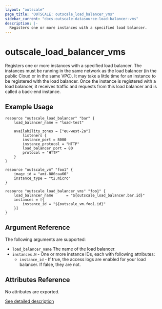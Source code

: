 ```yaml
---
layout: "outscale"
page_title: "OUTSCALE: outscale_load_balancer_vms"
sidebar_current: "docs-outscale-datasource-load-balancer-vms"
description: |-
  Registers one or more instances with a specified load balancer.
---
```


# outscale_load_balancer_vms

Registers one or more instances with a specified load balancer.
The instances must be running in the same network as the load balancer (in the public Cloud or in the same VPC). It may take a little time for an instance to be registered with the load balancer. Once the instance is registered with a load balancer, it receives traffic and requests from this load balancer and is called a back-end instance.

## Example Usage

```hcl
resource "outscale_load_balancer" "bar" {
    load_balancer_name = "load-test"

    availability_zones = ["eu-west-2a"]
        listeners {
        instance_port = 8000
        instance_protocol = "HTTP"
        load_balancer_port = 80
        protocol = "HTTP"
    }
}

resource "outscale_vm" "foo1" {
    image_id = "ami-880caa66"
    instance_type = "t2.micro"
}

resource "outscale_load_balancer_vms" "foo1" {
    load_balancer_name      = "${outscale_load_balancer.bar.id}"
    instances = [{
        instance_id = "${outscale_vm.foo1.id}"
    }]
}
```

## Argument Reference

The following arguments are supported:

* `load_balancer_name` The name of the load balancer.
* `instances.N` - One or more instance IDs, each with following attributes:
  - `instance_id` - If true, the access logs are enabled for your load balancer. If false, they are not.

## Attributes Reference

No attributes are exported.

[See detailed description](http://docs.outscale.com/api_lbu/operations/Action_RegisterInstancesWithLoadBalancer_get.html#_api_lbu-action_registerinstanceswithloadbalancer_get)
